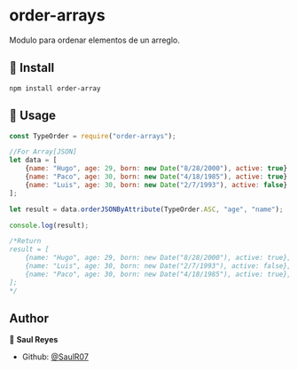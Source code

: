 # order-arrays

Modulo para ordenar elementos de un arreglo.

## 📀 Install

```properties
npm install order-array
```

## 🚀 Usage

```javascript
const TypeOrder = require("order-arrays");

//For Array[JSON]
let data = [
	{name: "Hugo", age: 29, born: new Date("8/28/2000"), active: true},
	{name: "Paco", age: 30, born: new Date("4/18/1985"), active: true},
	{name: "Luis", age: 30, born: new Date("2/7/1993"), active: false}
];

let result = data.orderJSONByAttribute(TypeOrder.ASC, "age", "name");

console.log(result);

/*Return
result = [
	{name: "Hugo", age: 29, born: new Date("8/28/2000"), active: true},
	{name: "Luis", age: 30, born: new Date("2/7/1993"), active: false},
	{name: "Paco", age: 30, born: new Date("4/18/1985"), active: true},
];
*/
```

## Author

🧑 **Saul Reyes**

- Github: [@SaulR07](https://github.com/SaulR07)
